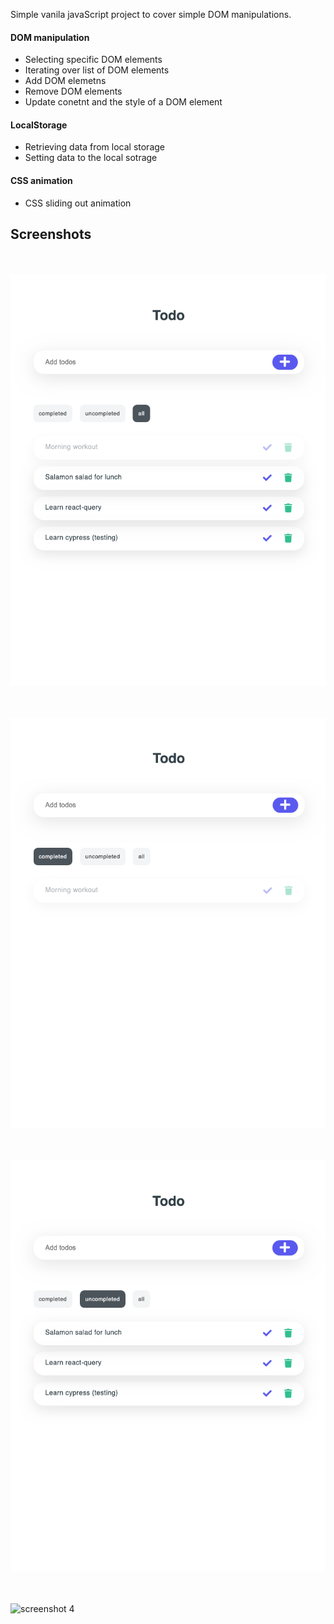 Simple vanila javaScript project to cover simple DOM manipulations.

#### DOM manipulation

- Selecting specific DOM elements
- Iterating over list of DOM elements
- Add DOM elemetns
- Remove DOM elements
- Update conetnt and the style of a DOM element

#### LocalStorage

- Retrieving data from local storage
- Setting data to the local sotrage

#### CSS animation

- CSS sliding out animation

## Screenshots

<br/><br/>
![screenshot 1](screenshots/screenshot-1.png)

<br/><br/>
![screenshot 2](screenshots/screenshot-2.png)

<br/><br/>
![screenshot 3](screenshots/screenshot-3.png)

<br/><br/>
![screenshot 4](screenshots/screenshot-4.png)
